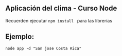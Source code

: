 ## Aplicación del clima - Curso Node

Recuerden ejecutar ```npm install ``` para las librerías

## Ejemplo: 
```
node app -d "San jose Costa Rica"

```

